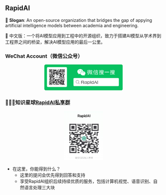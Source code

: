 ## RapidAI

🚩 **Slogan**: An open-source organization that bridges the gap of appying artificial intelligence models between academia and engineering.

🚩 中文版：一个将AI模型应用到工程中的开源组织，致力于搭建AI模型从学术界到工程界之间的桥梁，解决AI模型应用的最后一公里。

### WeChat Account（微信公众号）
<div align="center">
    <img src="https://raw.githubusercontent.com/RapidAI/.github/main/assets/RapidAI_poster_compose.png" width="50%" height="50%">
</div>

### 🎉🎉🎉知识星球[RapidAI私享群](https://t.zsxq.com/0duLBZczw)
<div align="center">
    <img src="https://raw.githubusercontent.com/RapidAI/.github/main/assets/KnowledgePlanet.jpg" width="25%" height="25%">
</div>

- 在这里，你能得到什么？
  - 这里的提问会优先得到回答和支持
  - 享受RapidAI组织后续持续优质的服务，包括计算机视觉、语音识别、自然语言处理三大块
